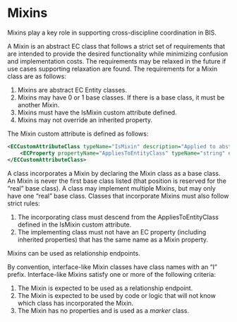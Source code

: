 # Mixins

Mixins play a key role in supporting cross-discipline coordination in BIS.

<!-- TODO: Internal details? Remove?
In the future, EC will be enhanced to have a formal interface feature, and BIS will take advantage of that capability. For the short term (BIM02) EC Mixin classes, custom attributes and schema validators will provide similar functionality.
-->

A Mixin is an abstract EC class that follows a strict set of requirements that are intended to provide the desired functionality while minimizing confusion and implementation costs. The requirements may be relaxed in the future if use cases supporting relaxation are found. The requirements for a Mixin class are as follows:

1. Mixins are abstract EC Entity classes.
2. Mixins may have 0 or 1 base classes. If there is a base class, it must be another Mixin.
3. Mixins must have the IsMixin custom attribute defined.
4. Mixins may not override an inherited property.

The Mixin custom attribute is defined as follows:

```xml
<ECCustomAttributeClass typeName="IsMixin" description="Applied to abstract ECEntityClasses which serve as secondary base classes for normal ECEntityClasses." displayLabel="Is Mixin" appliesTo="EntityClass" modifier="Sealed" >
    <ECProperty propertyName="AppliesToEntityClass" typeName="string" description="This mixin may only be applied to entity classes which derive from is class.  Class Name should be fully specified as 'alias:ClassName'" />
</ECCustomAttributeClass>
```

A class incorporates a Mixin by declaring the Mixin class as a base class. An Mixin is never the first base class listed (that position is reserved for the “real” base class). A class may implement multiple Mixins, but may only have one “real” base class. Classes that incorporate Mixins must also follow strict rules:

1. The incorporating class must descend from the AppliesToEntityClass defined in the IsMixin custom attribute.
2. The implementing class must not have an EC property (including inherited properties) that has the same name as a Mixin property.

Mixins can be used as relationship endpoints.

<!-- TODO: Internal implementation details? Remove?
The rules for Mixins and the classes that incorporate Mixins will be enforced by two mechanisms:

1. The EC Schema Editor will validate BIS schemas as they are edited.
2. An automated (likely Firebug) build will continually check all BIS schemas for conformance.
-->

By convention, interface-like Mixin classes have class names with an “I” prefix. Interface-like Mixins satisfy one or more of the following criteria:

1. The Mixin is expected to be used as a relationship endpoint.
2. The Mixin is expected to be used by code or logic that will not know which class has incorporated the Mixin.
3. The Mixin has no properties and is used as a *marker* class.
